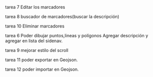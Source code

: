 


tarea 7 
Editar los marcadores

tarea 8 
buscador de marcadores(buscar la descripción)

tarea 10 
Eliminar marcadores


tarea 6 
Poder dibujar puntos,lineas y polígonos
Agregar descripción y agregar en lista del sidenav.



tarea 9
mejorar estilo del scroll


tarea 11
poder exportar en Geojson.

tarea 12
poder importar en Geojson.


